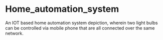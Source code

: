 # Home_automation_system
An IOT based home automation system depiction, wherein two light bulbs can be controlled via mobile phone that are all connected over the same network.
